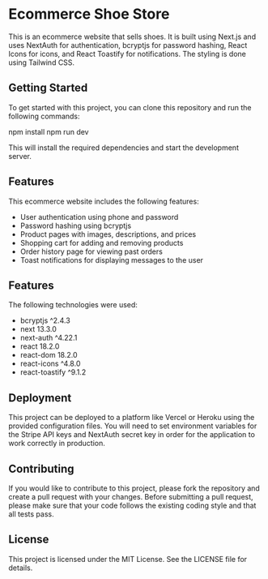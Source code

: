 # Ecommerce Shoe Store

This is an ecommerce website that sells shoes. It is built using Next.js and uses NextAuth for authentication, bcryptjs for password hashing, React Icons for icons, and React Toastify for notifications. The styling is done using Tailwind CSS.

## Getting Started

To get started with this project, you can clone this repository and run the following commands:

npm install
npm run dev

This will install the required dependencies and start the development server.

## Features

This ecommerce website includes the following features:

-   User authentication using phone and password
-   Password hashing using bcryptjs
-   Product pages with images, descriptions, and prices
-   Shopping cart for adding and removing products
-   Order history page for viewing past orders
-   Toast notifications for displaying messages to the user

## Features

The following technologies were used:

-   bcryptjs ^2.4.3
-   next 13.3.0
-   next-auth ^4.22.1
-   react 18.2.0
-   react-dom 18.2.0
-   react-icons ^4.8.0
-   react-toastify ^9.1.2

## Deployment

This project can be deployed to a platform like Vercel or Heroku using the provided configuration files. You will need to set environment variables for the Stripe API keys and NextAuth secret key in order for the application to work correctly in production.

## Contributing

If you would like to contribute to this project, please fork the repository and create a pull request with your changes. Before submitting a pull request, please make sure that your code follows the existing coding style and that all tests pass.

## License

This project is licensed under the MIT License. See the LICENSE file for details.
